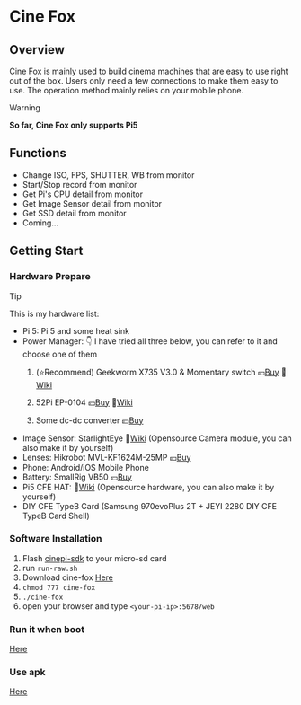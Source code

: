 # Cine Fox

## Overview

Cine Fox is mainly used to build cinema machines that are easy to use right out of the box. Users only need a few connections to make them easy to use. The operation method mainly relies on your mobile phone.

> [!WARNING]
> **So far, Cine Fox only supports Pi5**

## Functions
- Change ISO, FPS, SHUTTER, WB from monitor
- Start/Stop record from monitor
- Get Pi's CPU detail from monitor
- Get Image Sensor detail from monitor
- Get SSD detail from monitor
- Coming...

## Getting Start

### Hardware Prepare

> [!TIP]
> This is my hardware list:
> - Pi 5: Pi 5 and some heat sink
> - Power Manager: 👇 I have tried all three below, you can refer to it and choose one of them 
>    1. (⭐Recommend) Geekworm X735 V3.0 & Momentary switch  💴[Buy](https://geekworm.com/collections/nas-storage/products/raspberry-pi-x735-safe-shutdown-auto-cooling-expansion-board) 📕[Wiki](https://wiki.geekworm.com/X735)
>
>    2. 52Pi EP-0104 💴[Buy](https://www.amazon.com/GeeekPi-Raspberry-DockerPi-Shutdown-Expansion/dp/B07TC31Y92/ref=sr_1_1?crid=3BH7E288EQF2T&dib=eyJ2IjoiMSJ9.w1rSmfir75dtcff-mcZGKg.yyfrdIMeTey91KaF5MaiwC1iXdwqiXFQGO8RvpR6M6A&dib_tag=se&keywords=dockerpi+power&qid=1715139745&sprefix=dockerpi+power%2Caps%2C337&sr=8-1) 📕[Wiki](https://wiki.52pi.com/index.php/EP-0104)
>
>    3. Some dc-dc converter 💴[Buy](https://spotpear.com/index.php/index/product/detail/id/1472.html)
> - Image Sensor: StarlightEye 📕[Wiki](https://github.com/will127534/StarlightEye) (Opensource Camera module, you can also make it by yourself)
> - Lenses: Hikrobot MVL-KF1624M-25MP 💴[Buy](https://www.hikrobotics.com/en/machinevision/productdetail?id=5780&pageNumber=1&pageSize=50)
> - Phone: Android/iOS Mobile Phone
> - Battery: SmallRig VB50 💴[Buy](https://www.smallrig.com/SmallRig-VB50-mini-V-Mount-Battery-3579.html)
> - Pi5 CFE HAT: 📕[Wiki](https://github.com/Cine-Fox/RPI5-CFE-Hat) (Opensource hardware, you can also make it by yourself)
> - DIY CFE TypeB Card (Samsung 970evoPlus 2T + JEYI 2280 DIY CFE TypeB Card Shell)

### Software Installation

1. Flash [cinepi-sdk](/getting-start.md) to your micro-sd card
2. run `run-raw.sh`
3. Download cine-fox [Here](https://github.com/Cine-Fox/cine-fox-controller/releases)
4. `chmod 777 cine-fox`
5. `./cine-fox`
6. open your browser and type `<your-pi-ip>:5678/web`

### Run it when boot
[Here](service/README.md)

### Use apk
[Here](https://github.com/Cine-Fox/cine-fox-apk)
